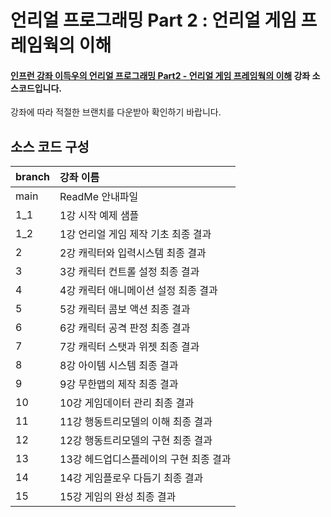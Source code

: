 # 언리얼 프로그래밍 Part 2 : 언리얼 게임 프레임웍의 이해

#### [인프런 강좌 이득우의 언리얼 프로그래밍 Part2 - 언리얼 게임 프레임웍의 이해](https://inf.run/txfc) 강좌 소스코드입니다.
강좌에 따라 적절한 브랜치를 다운받아 확인하기 바랍니다. 

## 소스 코드 구성

| branch | 강좌 이름 |
|:-------------|:-------------|
| main | ReadMe 안내파일 |
| 1_1 | 1강 시작 예제 샘플 |
| 1_2 | 1강 언리얼 게임 제작 기초 최종 결과 |
| 2 | 2강 캐릭터와 입력시스템 최종 결과 |
| 3 | 3강 캐릭터 컨트롤 설정 최종 결과 |
| 4 | 4강 캐릭터 애니메이션 설정 최종 결과 |
| 5 | 5강 캐릭터 콤보 액션 최종 결과 |
| 6 | 6강 캐릭터 공격 판정 최종 결과 |
| 7 | 7강 캐릭터 스탯과 위젯 최종 결과 |
| 8 | 8강 아이템 시스템 최종 결과 |
| 9 | 9강 무한맵의 제작 최종 결과 |
| 10 | 10강 게임데이터 관리 최종 결과 |
| 11 | 11강 행동트리모델의 이해 최종 결과 |
| 12 | 12강 행동트리모델의 구현 최종 결과 |
| 13 | 13강 헤드업디스플레이의 구현 최종 결과 |
| 14 | 14강 게임플로우 다듬기 최종 결과 |
| 15 | 15강 게임의 완성 최종 결과 |
